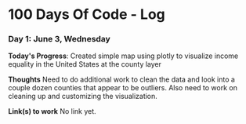 # 100 Days Of Code - Log

### Day 1: June 3, Wednesday

**Today's Progress**: Created simple map using plotly to visualize income equality in the United States at the county layer

**Thoughts** Need to do additional work to clean the data and look into a couple dozen counties that appear to be outliers. Also need to work on cleaning up and customizing the visualization.

**Link(s) to work**
No link yet.

